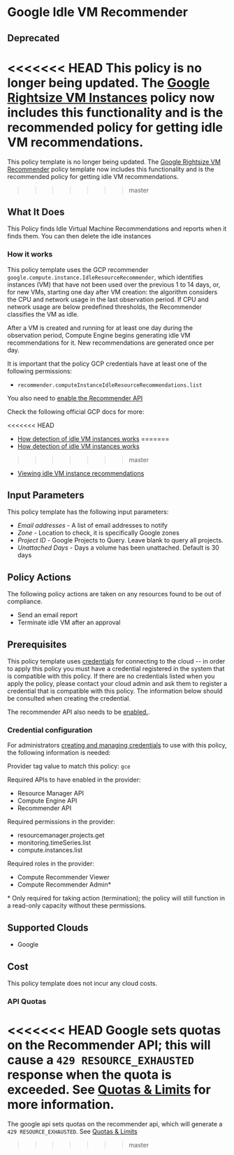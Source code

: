 # Google Idle VM Recommender

## Deprecated

<<<<<<< HEAD
This policy is no longer being updated. The [Google Rightsize VM Instances](https://github.com/flexera-public/policy_templates/tree/master/cost/google/rightsize_vm_instances) policy now includes this functionality and is the recommended policy for getting idle VM recommendations.
=======
This policy template is no longer being updated. The [Google Rightsize VM Recommender](https://github.com/flexera-public/policy_templates/tree/master/cost/google/rightsize_vm_recommendations) policy template now includes this functionality and is the recommended policy for getting idle VM recommendations.
>>>>>>> master

## What It Does

This Policy finds Idle Virtual Machine Recommendations and reports when it finds them. You can then delete the idle instances

### How it works

This policy template uses the GCP recommender `google.compute.instance.IdleResourceRecommender`, which identifies instances (VM) that have not been used over the previous 1 to 14 days, or, for new VMs, starting one day after VM creation: the algorithm considers the CPU and network usage in the last observation period. If CPU and network usage are below predefined thresholds, the Recommender classifies the VM as idle.

After a VM is created and running for at least one day during the observation period, Compute Engine begins generating idle VM recommendations for it. New recommendations are generated once per day.

It is important that the policy GCP credentials have at least one of the following permissions:

- `recommender.computeInstanceIdleResourceRecommendations.list`

You also need to [enable the Recommender API](https://console.cloud.google.com/flows/enableapi?apiid=recommender.googleapis.com)

Check the following official GCP docs for more:

<<<<<<< HEAD
- [How detection of idle VM instances works](https://cloud.google.com/compute/docs/instances/idle-vm-recommendations-overview#how_detection_of_idle_vm_instances_works)
=======
- [How detection of idle VM instances works](https://cloud.google.com/compute/docs/instances/idle-vm-recommendations-overview?hl=en#how_detection_of_idle_vm_instances_works)
>>>>>>> master
- [Viewing idle VM instance recommendations](https://cloud.google.com/compute/docs/instances/viewing-and-applying-idle-vm-recommendations?hl=en#viewing_idle_vm_instance_recommendations)

## Input Parameters

This policy template has the following input parameters:

- *Email addresses* - A list of email addresses to notify
- *Zone* - Location to check, it is specifically Google zones
- *Project ID* - Google Projects to Query. Leave blank to query all projects.
- *Unattached Days* - Days a volume has been unattached. Default is 30 days

## Policy Actions

The following policy actions are taken on any resources found to be out of compliance.

- Send an email report
- Terminate idle VM after an approval

## Prerequisites

This policy template uses [credentials](https://docs.flexera.com/flexera/EN/Automation/ManagingCredentialsExternal.htm) for connecting to the cloud -- in order to apply this policy you must have a credential registered in the system that is compatible with this policy. If there are no credentials listed when you apply the policy, please contact your cloud admin and ask them to register a credential that is compatible with this policy. The information below should be consulted when creating the credential.

The recommender API also needs to be [enabled.](https://cloud.google.com/recommender/docs/enabling?hl=en#gcloud).

### Credential configuration

For administrators [creating and managing credentials](https://docs.flexera.com/flexera/EN/Automation/ManagingCredentialsExternal.htm) to use with this policy, the following information is needed:

Provider tag value to match this policy: `gce`

Required APIs to have enabled in the provider:

- Resource Manager API
- Compute Engine API
- Recommender API

Required permissions in the provider:

- resourcemanager.projects.get
- monitoring.timeSeries.list
- compute.instances.list

Required roles in the provider:

- Compute Recommender Viewer
- Compute Recommender Admin*

\* Only required for taking action (termination); the policy will still function in a read-only capacity without these permissions.

## Supported Clouds

- Google

## Cost

This policy template does not incur any cloud costs.

### API Quotas

<<<<<<< HEAD
Google sets quotas on the Recommender API; this will cause a `429 RESOURCE_EXHAUSTED` response when the quota is exceeded. See [Quotas & Limits](https://cloud.google.com/recommender/quotas?hl=en) for more information.
=======
The google api sets quotas on the recommender api, which will generate a `429 RESOURCE_EXHAUSTED`. See [Quotas & Limits](https://cloud.google.com/recommender/quotas?hl=en)
>>>>>>> master
